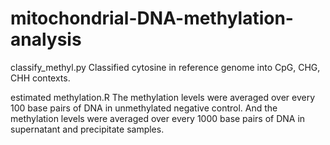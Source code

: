 # mitochondrial-DNA-methylation-analysis
classify_methyl.py
Classified cytosine in reference genome into CpG, CHG, CHH contexts.

estimated methylation.R
The methylation levels were averaged over every 100 base pairs of DNA in unmethylated negative control. 
And the methylation levels were averaged over every 1000 base pairs of DNA in supernatant and precipitate samples.
